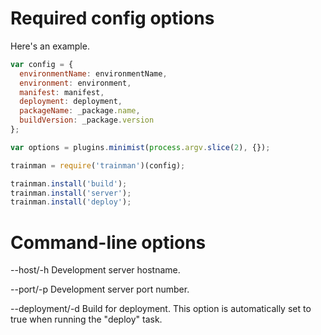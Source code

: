 # Required config options

Here's an example.

```js
var config = {
  environmentName: environmentName,
  environment: environment,
  manifest: manifest,
  deployment: deployment,
  packageName: _package.name,
  buildVersion: _package.version
};

var options = plugins.minimist(process.argv.slice(2), {});

trainman = require('trainman')(config);

trainman.install('build');
trainman.install('server');
trainman.install('deploy');
```

# Command-line options

--host/-h
Development server hostname.

--port/-p
Development server port number.

--deployment/-d
Build for deployment. This option is automatically set to true when running the "deploy" task.

